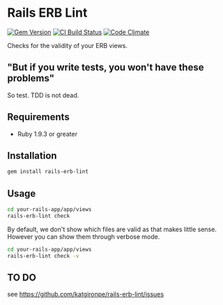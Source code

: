 # Rails ERB Lint

[![Gem Version](https://badge.fury.io/rb/rails-erb-lint.svg)](http://badge.fury.io/rb/rails-erb-lint)
[![CI Build Status](https://secure.travis-ci.org/katgironpe/rails-erb-lint.svg?branch=master)](http://travis-ci.org/katgironpe/rails-erb-lint)
[![Code Climate](https://codeclimate.com/github/katgironpe/rails-erb-lint.png)](https://codeclimate.com/github/katgironpe/rails-erb-lint)

Checks for the validity of your ERB views.

## "But if you write tests, you won't have these problems"

So test. TDD is not dead.

## Requirements

* Ruby 1.9.3 or greater

## Installation

```bash
gem install rails-erb-lint
```

## Usage

```bash
cd your-rails-app/app/views
rails-erb-lint check
```

By default, we don't show which files are valid as that makes little sense. 
However you can show them through verbose mode.

```bash
cd your-rails-app/app/views
rails-erb-lint check -v
```

## TO DO

see <a href="https://github.com/katgironpe/rails-erb-lint/issues" target="_blank">https://github.com/katgironpe/rails-erb-lint/issues</a>
